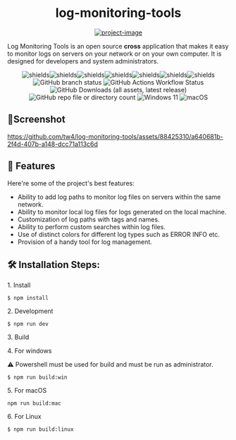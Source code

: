 <h1 align="center" id="title">log-monitoring-tools</h1>

[<p align="center"><img src="https://socialify.git.ci/BuzzSpire/log-monitoring-tools-/image?language=1&amp;owner=1&amp;name=1&amp;stargazers=1&amp;theme=Light" alt="project-image"></p>
](https://socialify.git.ci/BuzzSpire/log-monitoring-tools/image?language=1&owner=1&name=1&stargazers=1&theme=Light)

<p id="description">Log Monitoring Tools is an open source <b>cross</b> application that makes it easy to monitor logs on servers on your network or on your own computer. It is designed for developers and system administrators.</p>

<p align="center"><img src="https://img.shields.io/github/license/BuzzSpire/log-monitoring-tools" alt="shields"><img src="https://img.shields.io/github/last-commit/BuzzSpire/log-monitoring-tools" alt="shields"><img src="https://img.shields.io/github/languages/count/BuzzSpire/log-monitoring-tools" alt="shields"><img src="https://img.shields.io/github/issues/BuzzSpire/log-monitoring-tools" alt="shields"><img src="https://img.shields.io/github/forks/BuzzSpire/log-monitoring-tools?style=social" alt="shields"><img src="https://img.shields.io/github/contributors/BuzzSpire/log-monitoring-tools" alt="shields"><img src="https://img.shields.io/github/v/release/BuzzSpire/log-monitoring-tools" alt="shields">
  <img alt="GitHub branch status" src="https://img.shields.io/github/checks-status/BuzzSpire/log-monitoring-tools/main">
<img alt="GitHub Actions Workflow Status" src="https://img.shields.io/github/actions/workflow/status/BuzzSpire/log-monitoring-tools/node.js.yml">
<img alt="GitHub Downloads (all assets, latest release)" src="https://img.shields.io/github/downloads/BuzzSpire/log-monitoring-tools/latest/total">
  <img alt="GitHub repo file or directory count" src="https://img.shields.io/github/directory-file-count/BuzzSpire/log-monitoring-tools">

<img src="https://img.shields.io/badge/Windows%2011-blue?style=for-the-badge&logo=windows&logoColor=white" alt="Windows 11">
<img src="https://img.shields.io/badge/macOS-black?style=for-the-badge&logo=apple&logoColor=white" alt="macOS">
  
</p>




<h2>
  🎥Screenshot
</h2>


https://github.com/tw4/log-monitoring-tools/assets/88425310/a640681b-2f4d-407b-a148-dcc71a113c6d

<h2>🧐 Features</h2>

Here're some of the project's best features:

*   Ability to add log paths to monitor log files on servers within the same network.
*   Ability to monitor local log files for logs generated on the local machine.
*   Customization of log paths with tags and names.
*   Ability to perform custom searches within log files.
*   Use of distinct colors for different log types such as ERROR INFO etc.
*   Provision of a handy tool for log management.

<h2>🛠️ Installation Steps:</h2>

<p>1. Install</p>

```
$ npm install
```

<p>2. Development</p>

```
$ npm run dev
```

<p>3. Build</p>

<p>4. For windows</p>
⚠️ Powershell must be used for build and must be run as administrator.

```
$ npm run build:win
```

<p>5. For macOS</p>

```
npm run build:mac
```

<p>6. For Linux</p>

```
$ npm run build:linux
```
